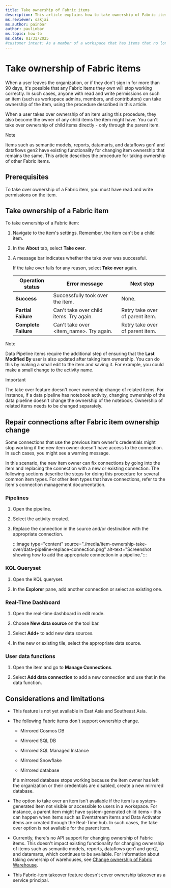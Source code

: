 ```yaml
---
title: Take ownership of Fabric items
description: This article explains how to take ownership of Fabric items when current owner credentials are no longer valid or accessible.
ms.reviewer: sakjai
ms.author: painbar
author: paulinbar
ms.topic: how-to
ms.date: 01/31/2025
#customer intent: As a member of a workspace that has items that no longer work correctly because the current owner has left the organization, I want to know how to take over ownership of such items and make other changes to get the items working again.
---
```

# Take ownership of Fabric items

When a user leaves the organization, or if they don't sign in for more than 90 days, it's possible that any Fabric items they own will stop working correctly. In such cases, anyone with read and write permissions on such an item (such as workspace admins, members, and contributors) can take ownership of the item, using the procedure described in this article.

When a user takes over ownership of an item using this procedure, they also become the owner of any child items the item might have. You can't take over ownership of child items directly - only through the parent item.

> [!NOTE]
> Items such as semantic models, reports, datamarts, and dataflows gen1 and dataflows gen2 have existing functionality for changing item ownership that remains the same. This article describes the procedure for taking ownership of other Fabric items.

## Prerequisites

To take over ownership of a Fabric item, you must have read and write permissions on the item.

## Take ownership of a Fabric item

To take ownership of a Fabric item:

1. Navigate to the item's settings. Remember, the item can't be a child item.

1. In the **About** tab, select **Take over**.

1. A message bar indicates whether the take over was successful.

   If the take over fails for any reason, select **Take over** again.

   | **Operation status** | **Error message** | **Next step** |
   |---|---|---|
   | **Success** | Successfully took over the item. | None. |
   | **Partial Failure** | Can't take over child items. Try again. | Retry take over of parent item. |
   | **Complete Failure** | Can't take over \<item_name\>. Try again. | Retry take over of parent item. |

> [!NOTE]
> Data Pipeline items require the additional step of ensuring that the **Last Modified By** user is also updated after taking item ownership. You can do this by making a small edit to the item and saving it. For example, you could make a small change to the activity name.

> [!IMPORTANT]
> The take over feature doesn't cover ownership change of related items. For instance, if a data pipeline has notebook activity, changing ownership of the data pipeline doesn't change the ownership of the notebook. Ownership of related items needs to be changed separately.

## Repair connections after Fabric item ownership change

Some connections that use the previous item owner's credentials might stop working if the new item owner doesn't have access to the connection. In such cases, you might see a warning message.

In this scenario, the new item owner can fix connections by going into the item and replacing the connection with a new or existing connection. The following sections describe the steps for doing this procedure for several common item types. For other item types that have connections, refer to the item's connection management documentation.

### Pipelines

1. Open the pipeline.

1. Select the activity created.

1. Replace the connection in the source and/or destination with the appropriate connection.

   :::image type="content" source="./media/item-ownership-take-over/data-pipeline-replace-connection.png" alt-text="Screenshot showing how to add the appropriate connection in a pipeline.":::

### KQL Queryset

1. Open the KQL queryset.

1. In the **Explorer** pane, add another connection or select an existing one.

### Real-Time Dashboard

1. Open the real-time dashboard in edit mode.

1. Choose **New data source** on the tool bar.
 
1. Select **Add+** to add new data sources.

1. In the new or existing tile, select the appropriate data source.

### User data functions

1. Open the item and go to **Manage Connections**.

1. Select **Add data connection** to add a new connection and use that in the data function.

## Considerations and limitations

* This feature is not yet available in East Asia and Southeast Asia.

* The following Fabric items don't support ownership change.

   * Mirrored Cosmos DB

   * Mirrored SQL DB

   * Mirrored SQL Managed Instance

   * Mirrored Snowflake

   * Mirrored database

   If a mirrored database stops working because the item owner has left the organization or their credentials are disabled, create a new mirrored database.

* The option to take over an item isn't available if the item is a system-generated item not visible or accessible to users in a workspace. For instance, a parent item might have system-generated child items - this can happen when items such as Eventstream items and Data Activator items are created through the Real-Time hub. In such cases, the take over option is not available for the parent item.

* Currently, there's no API support for changing ownership of Fabric items. This doesn't impact existing functionality for changing ownership of items such as semantic models, reports, dataflows gen1 and gen2, and datamarts, which continues to be available. For information about taking ownership of warehouses, see [Change ownership of Fabric Warehouse](/fabric/data-warehouse/change-ownership).

* This Fabric-item takeover feature doesn't cover ownership takeover as a service principal.
